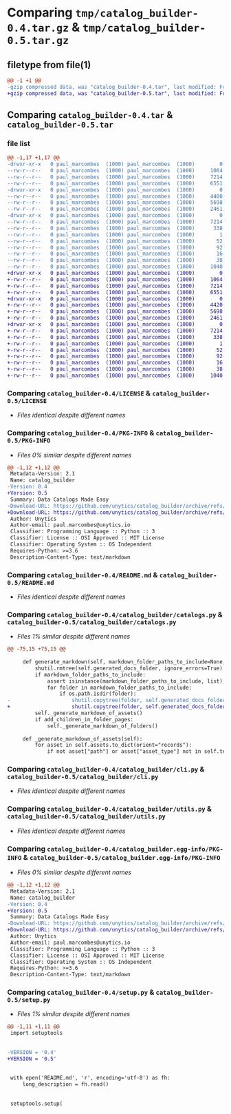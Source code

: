 # Comparing `tmp/catalog_builder-0.4.tar.gz` & `tmp/catalog_builder-0.5.tar.gz`

## filetype from file(1)

```diff
@@ -1 +1 @@
-gzip compressed data, was "catalog_builder-0.4.tar", last modified: Fri May  3 09:29:05 2024, max compression
+gzip compressed data, was "catalog_builder-0.5.tar", last modified: Fri May 24 09:16:09 2024, max compression
```

## Comparing `catalog_builder-0.4.tar` & `catalog_builder-0.5.tar`

### file list

```diff
@@ -1,17 +1,17 @@
-drwxr-xr-x   0 paul_marcombes  (1000) paul_marcombes  (1000)        0 2024-05-03 09:29:05.537030 catalog_builder-0.4/
--rw-r--r--   0 paul_marcombes  (1000) paul_marcombes  (1000)     1064 2024-03-06 14:29:44.000000 catalog_builder-0.4/LICENSE
--rw-r--r--   0 paul_marcombes  (1000) paul_marcombes  (1000)     7214 2024-05-03 09:29:05.536030 catalog_builder-0.4/PKG-INFO
--rw-r--r--   0 paul_marcombes  (1000) paul_marcombes  (1000)     6551 2024-03-19 13:44:29.000000 catalog_builder-0.4/README.md
-drwxr-xr-x   0 paul_marcombes  (1000) paul_marcombes  (1000)        0 2024-05-03 09:29:05.533030 catalog_builder-0.4/catalog_builder/
--rw-r--r--   0 paul_marcombes  (1000) paul_marcombes  (1000)     4400 2024-05-03 09:22:20.000000 catalog_builder-0.4/catalog_builder/catalogs.py
--rw-r--r--   0 paul_marcombes  (1000) paul_marcombes  (1000)     5698 2024-05-03 09:23:52.000000 catalog_builder-0.4/catalog_builder/cli.py
--rw-r--r--   0 paul_marcombes  (1000) paul_marcombes  (1000)     2461 2024-03-12 15:34:10.000000 catalog_builder-0.4/catalog_builder/utils.py
-drwxr-xr-x   0 paul_marcombes  (1000) paul_marcombes  (1000)        0 2024-05-03 09:29:05.535030 catalog_builder-0.4/catalog_builder.egg-info/
--rw-r--r--   0 paul_marcombes  (1000) paul_marcombes  (1000)     7214 2024-05-03 09:29:05.000000 catalog_builder-0.4/catalog_builder.egg-info/PKG-INFO
--rw-r--r--   0 paul_marcombes  (1000) paul_marcombes  (1000)      338 2024-05-03 09:29:05.000000 catalog_builder-0.4/catalog_builder.egg-info/SOURCES.txt
--rw-r--r--   0 paul_marcombes  (1000) paul_marcombes  (1000)        1 2024-05-03 09:29:05.000000 catalog_builder-0.4/catalog_builder.egg-info/dependency_links.txt
--rw-r--r--   0 paul_marcombes  (1000) paul_marcombes  (1000)       52 2024-05-03 09:29:05.000000 catalog_builder-0.4/catalog_builder.egg-info/entry_points.txt
--rw-r--r--   0 paul_marcombes  (1000) paul_marcombes  (1000)       92 2024-05-03 09:29:05.000000 catalog_builder-0.4/catalog_builder.egg-info/requires.txt
--rw-r--r--   0 paul_marcombes  (1000) paul_marcombes  (1000)       16 2024-05-03 09:29:05.000000 catalog_builder-0.4/catalog_builder.egg-info/top_level.txt
--rw-r--r--   0 paul_marcombes  (1000) paul_marcombes  (1000)       38 2024-05-03 09:29:05.537030 catalog_builder-0.4/setup.cfg
--rw-r--r--   0 paul_marcombes  (1000) paul_marcombes  (1000)     1040 2024-05-03 09:25:30.000000 catalog_builder-0.4/setup.py
+drwxr-xr-x   0 paul_marcombes  (1000) paul_marcombes  (1000)        0 2024-05-24 09:16:09.117289 catalog_builder-0.5/
+-rw-r--r--   0 paul_marcombes  (1000) paul_marcombes  (1000)     1064 2024-03-06 14:29:44.000000 catalog_builder-0.5/LICENSE
+-rw-r--r--   0 paul_marcombes  (1000) paul_marcombes  (1000)     7214 2024-05-24 09:16:09.116289 catalog_builder-0.5/PKG-INFO
+-rw-r--r--   0 paul_marcombes  (1000) paul_marcombes  (1000)     6551 2024-03-19 13:44:29.000000 catalog_builder-0.5/README.md
+drwxr-xr-x   0 paul_marcombes  (1000) paul_marcombes  (1000)        0 2024-05-24 09:16:09.114288 catalog_builder-0.5/catalog_builder/
+-rw-r--r--   0 paul_marcombes  (1000) paul_marcombes  (1000)     4420 2024-05-24 09:13:45.000000 catalog_builder-0.5/catalog_builder/catalogs.py
+-rw-r--r--   0 paul_marcombes  (1000) paul_marcombes  (1000)     5698 2024-05-03 09:23:52.000000 catalog_builder-0.5/catalog_builder/cli.py
+-rw-r--r--   0 paul_marcombes  (1000) paul_marcombes  (1000)     2461 2024-03-12 15:34:10.000000 catalog_builder-0.5/catalog_builder/utils.py
+drwxr-xr-x   0 paul_marcombes  (1000) paul_marcombes  (1000)        0 2024-05-24 09:16:09.116289 catalog_builder-0.5/catalog_builder.egg-info/
+-rw-r--r--   0 paul_marcombes  (1000) paul_marcombes  (1000)     7214 2024-05-24 09:16:09.000000 catalog_builder-0.5/catalog_builder.egg-info/PKG-INFO
+-rw-r--r--   0 paul_marcombes  (1000) paul_marcombes  (1000)      338 2024-05-24 09:16:09.000000 catalog_builder-0.5/catalog_builder.egg-info/SOURCES.txt
+-rw-r--r--   0 paul_marcombes  (1000) paul_marcombes  (1000)        1 2024-05-24 09:16:09.000000 catalog_builder-0.5/catalog_builder.egg-info/dependency_links.txt
+-rw-r--r--   0 paul_marcombes  (1000) paul_marcombes  (1000)       52 2024-05-24 09:16:09.000000 catalog_builder-0.5/catalog_builder.egg-info/entry_points.txt
+-rw-r--r--   0 paul_marcombes  (1000) paul_marcombes  (1000)       92 2024-05-24 09:16:09.000000 catalog_builder-0.5/catalog_builder.egg-info/requires.txt
+-rw-r--r--   0 paul_marcombes  (1000) paul_marcombes  (1000)       16 2024-05-24 09:16:09.000000 catalog_builder-0.5/catalog_builder.egg-info/top_level.txt
+-rw-r--r--   0 paul_marcombes  (1000) paul_marcombes  (1000)       38 2024-05-24 09:16:09.117289 catalog_builder-0.5/setup.cfg
+-rw-r--r--   0 paul_marcombes  (1000) paul_marcombes  (1000)     1040 2024-05-24 09:14:03.000000 catalog_builder-0.5/setup.py
```

### Comparing `catalog_builder-0.4/LICENSE` & `catalog_builder-0.5/LICENSE`

 * *Files identical despite different names*

### Comparing `catalog_builder-0.4/PKG-INFO` & `catalog_builder-0.5/PKG-INFO`

 * *Files 0% similar despite different names*

```diff
@@ -1,12 +1,12 @@
 Metadata-Version: 2.1
 Name: catalog_builder
-Version: 0.4
+Version: 0.5
 Summary: Data Catalogs Made Easy
-Download-URL: https://github.com/unytics/catalog_builder/archive/refs/tags/v0.4.tar.gz
+Download-URL: https://github.com/unytics/catalog_builder/archive/refs/tags/v0.5.tar.gz
 Author: Unytics
 Author-email: paul.marcombes@unytics.io
 Classifier: Programming Language :: Python :: 3
 Classifier: License :: OSI Approved :: MIT License
 Classifier: Operating System :: OS Independent
 Requires-Python: >=3.6
 Description-Content-Type: text/markdown
```

### Comparing `catalog_builder-0.4/README.md` & `catalog_builder-0.5/README.md`

 * *Files identical despite different names*

### Comparing `catalog_builder-0.4/catalog_builder/catalogs.py` & `catalog_builder-0.5/catalog_builder/catalogs.py`

 * *Files 1% similar despite different names*

```diff
@@ -75,15 +75,15 @@
 
     def generate_markdown(self, markdown_folder_paths_to_include=None, add_children_in_folder_pages=False):
         shutil.rmtree(self.generated_docs_folder, ignore_errors=True)
         if markdown_folder_paths_to_include:
             assert isinstance(markdown_folder_paths_to_include, list), 'markdown_folder_paths_to_include must be a list'
             for folder in markdown_folder_paths_to_include:
                 if os.path.isdir(folder):
-                    shutil.copytree(folder, self.generated_docs_folder)
+                    shutil.copytree(folder, self.generated_docs_folder, dirs_exist_ok=True)
         self._generate_markdown_of_assets()
         if add_children_in_folder_pages:
             self._generate_markdown_of_folders()
 
     def _generate_markdown_of_assets(self):
         for asset in self.assets.to_dict(orient="records"):
             if not asset["path"] or asset["asset_type"] not in self.templates:
```

### Comparing `catalog_builder-0.4/catalog_builder/cli.py` & `catalog_builder-0.5/catalog_builder/cli.py`

 * *Files identical despite different names*

### Comparing `catalog_builder-0.4/catalog_builder/utils.py` & `catalog_builder-0.5/catalog_builder/utils.py`

 * *Files identical despite different names*

### Comparing `catalog_builder-0.4/catalog_builder.egg-info/PKG-INFO` & `catalog_builder-0.5/catalog_builder.egg-info/PKG-INFO`

 * *Files 0% similar despite different names*

```diff
@@ -1,12 +1,12 @@
 Metadata-Version: 2.1
 Name: catalog_builder
-Version: 0.4
+Version: 0.5
 Summary: Data Catalogs Made Easy
-Download-URL: https://github.com/unytics/catalog_builder/archive/refs/tags/v0.4.tar.gz
+Download-URL: https://github.com/unytics/catalog_builder/archive/refs/tags/v0.5.tar.gz
 Author: Unytics
 Author-email: paul.marcombes@unytics.io
 Classifier: Programming Language :: Python :: 3
 Classifier: License :: OSI Approved :: MIT License
 Classifier: Operating System :: OS Independent
 Requires-Python: >=3.6
 Description-Content-Type: text/markdown
```

### Comparing `catalog_builder-0.4/setup.py` & `catalog_builder-0.5/setup.py`

 * *Files 1% similar despite different names*

```diff
@@ -1,11 +1,11 @@
 import setuptools
 
 
-VERSION = '0.4'
+VERSION = '0.5'
 
 
 with open('README.md', 'r', encoding='utf-8') as fh:
     long_description = fh.read()
 
 
 setuptools.setup(
```

